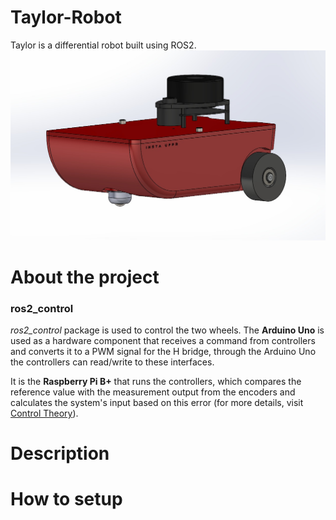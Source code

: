 # Taylor-Robot
Taylor is a differential robot built using ROS2.
![An image of Taylor](/docs/taylor1.jpeg)

# About the project
### ros2_control

*ros2_control* package is used to control the two wheels. The **Arduino Uno** is used as a hardware component that receives a command from controllers and converts it to a PWM signal for the H bridge, through the Arduino Uno the controllers can read/write to these interfaces.

It is the **Raspberry Pi B+** that runs the controllers, which compares the reference value with the measurement output from the encoders and calculates the system's input based on this error (for more details, visit [Control Theory](https://en.wikipedia.org/wiki/Control_theory)).

# Description
# How to setup
